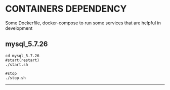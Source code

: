 # CONTAINERS DEPENDENCY

Some Dockerfile, docker-compose to run some services that are helpful in development


## mysql_5.7.26
```
cd mysql_5.7.26
#start(restart)
./start.sh

#stop
./stop.sh
```
---



